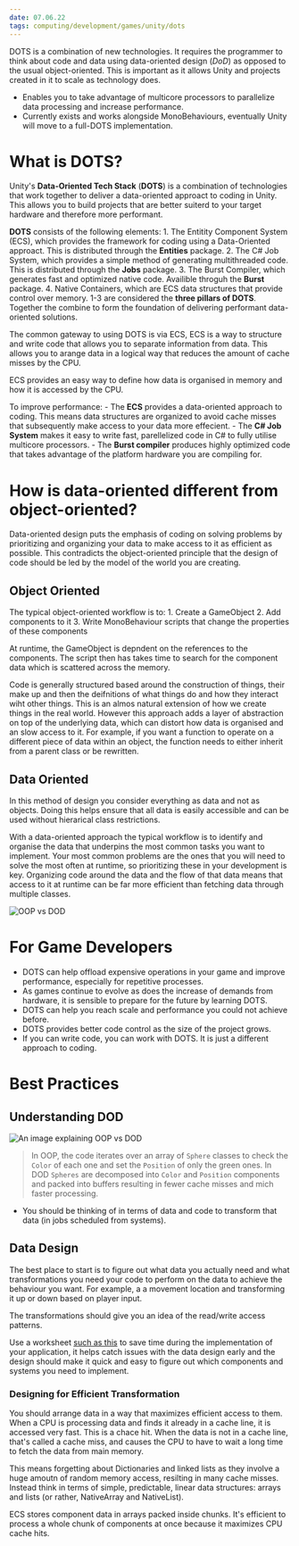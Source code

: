 ```yaml
---
date: 07.06.22
tags: computing/development/games/unity/dots
---
```

 DOTS is a combination of new technologies. It requires the programmer to think about code and data using data-oriented design (_DoD_) as opposed to the usual object-oriented. This is important as it allows Unity and projects created in it to scale as technology does.

- Enables you to take advantage of multicore processors to parallelize data processing and increase performance.
- Currently exists and works alongside MonoBehaviours, eventually Unity will move to a full-DOTS implementation.

# What is DOTS?
Unity's __Data-Oriented Tech Stack__ (__DOTS__) is a combination of technologies that work together to deliver a data-oriented approact to coding in Unity. This allows you to build projects that are better suiterd to your target hardware and therefore more performant.

__DOTS__ consists of the following elements:
	1. The Entitity Component System (ECS), which provides the framework for coding using a Data-Oriented approact. This is distributed through the __Entities__ package.
	2. The C# Job System, which provides a simple method of generating multithreaded code. This is distributed through the __Jobs__ package.
	3. The Burst Compiler, which generates fast and optimized native code. Availible throguh the __Burst__ package.
	4. Native Containers, which are ECS data structures that provide control over memory.
1-3 are considered the __three pillars of DOTS__. Together the combine to form the foundation of delivering performant data-oriented solutions.

The common gateway to using DOTS is via ECS, ECS is a way to structure and write code that allows you to separate information from data. This allows you to arange data in a logical way that reduces the amount of cache misses by the CPU.

ECS provides an easy way to define how data is organised in memory and how it is accessed by the CPU. 

To improve performance:
	- The __ECS__ provides a data-oriented approach to coding. This means data structures are organized to avoid cache misses that subsequently make access to your data more effecient. 
	- The __C# Job System__ makes it easy to write fast, parellelized code in C# to fully utilise multicore processors.
	- The __Burst compiler__ produces highly optimized code that takes advantage of the platform hardware you are compiling for.

# How is data-oriented different from object-oriented?
Data-oriented design puts the emphasis of coding on solving problems by prioritizing and organizing your data to make access to it as efficient as possible. This contradicts the object-oriented principle that the design of code should be led by the model of the world you are creating.

## Object Oriented
The typical object-oriented workflow is to:
	1. Create a GameObject
	2. Add components to it
	3. Write MonoBehaviour scripts that change the properties of these components

At runtime, the GameObject is depndent on the references to the components. The script then has takes time to search for the component data which is scattered across the memory.

Code is generally structured based around the construction of things, their make up and then the deifnitions of what things do and how they interact wiht other things. This is an almos natural extension of how we create things in the real world. However this approach adds a layer of abstraction on top of the underlying data, which can distort how data is organised and an slow access to it. For example, if you want a function to operate on a different piece of data within an object, the function needs to either inherit from a parent class or be rewritten.

## Data Oriented
In this method of design you consider everything as data and not as objects. Doing this helps ensure that all data is easily accessible and can be used without hierarical class restrictions.

With a data-oriented approach the typical workflow is to identify and organise the data that underpins the most common tasks you want to implement. Your most common problems are the ones that you will need to solve the most often at runtime, so prioritizing these in your development is key. Organizing code around the data and the flow of that data means that access to it at runtime can be far more efficient than fetching data through multiple classes.

![OOP vs DOD](https://connect-prd-cdn.unity.com/20200629/learn/images/41b56919-e652-4a7b-abb6-0c796bd3b79b_1.1.3.png.1800x0x1.png)

# For Game Developers
- DOTS can help offload expensive operations in your game and improve performance, especially for repetitive processes.
- As games continue to evolve as does the increase of demands from hardware, it is sensible to prepare for the future by learning DOTS.
- DOTS can help you reach scale and performance you could not achieve before.
- DOTS provides better code control as the size of the project grows.
- If you can write code, you can work with DOTS. It is just a different approach to coding.

# Best Practices
## Understanding DOD
![An image explaining OOP vs DOD](https://connect-prd-cdn.unity.com/20210128/learn/images/17816c9a-48f8-45b3-93a8-3f01cba06a7d_unnamed__59_.png.1800x0x1.png)
> In OOP, the code iterates over an array of `Sphere` classes to check the `Color` of each one and set the `Position` of only the green ones. In DOD `Spheres` are decomposed into `Color` and `Position` components and packed into buffers resulting in fewer cache misses and mich faster processing. 

- You should be thinking of in terms of data and code to transform that data (in jobs scheduled from systems).

## Data Design
The best place to start is to figure out what data you actually need and what transformations you need your code to perform on the data to achieve the behaviour you want. For example, a a movement location and transforming it up or down based on player input.

The transformations should give you an idea of the read/write access patterns.

Use a worksheet [such as this](https://connect-prd-cdn.unity.com/20210129/e85c56d2-3c6a-4d77-8380-6fbaa426257d/Breakout%20Data%20Worksheet%20-%20Breakout.pdf?_ga=2.81724819.542213017.1654562666-1736554967.1654212677) to save time during the implementation of your application, it helps catch issues with the data design early and the design should make it quick and easy to figure out which components and systems you need to implement.

### Designing for Efficient Transformation
You should arrange data in a way that maximizes efficient access to them. When a CPU is processing data and finds it already in a cache line, it is accessed very fast. This is a chace hit. When the data is not in a cache line, that's called a cache miss, and causes the CPU to have to wait a long time to fetch the data from main memory.

This means forgetting about Dictionaries and linked lists as they involve a huge amoutn of random memory access, resilting in many cache misses. Instead think in terms of simple, predictable, linear data structures: arrays and lists (or rather, NativeArray and NativeList).

ECS stores component data in arrays packed inside chunks. It's efficient to process a whole chunk of components at once because it maximizes CPU cache hits. 